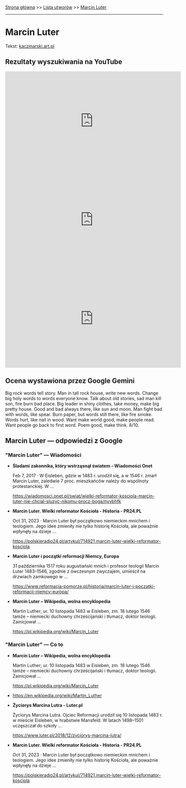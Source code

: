 [Strona główna](../index.md) >> [Lista utworów](../list.md) >> [Marcin Luter](275.md)

---

# Marcin Luter

Tekst: [kaczmarski.art.pl](https://www.kaczmarski.art.pl/tworczosc/wiersze/marcin-luter/)

## Rezultaty wyszukiwania na YouTube

<iframe width="560" height="315" src="https://www.youtube.com/embed/OkjG7IEzXOs?si=IdontcarewhotheIRSsendsImnotpayingtaxes" title="YouTube video player" frameborder="0" allow="accelerometer; autoplay; clipboard-write; encrypted-media; gyroscope; picture-in-picture; web-share" referrerpolicy="strict-origin-when-cross-origin" allowfullscreen></iframe>

<iframe width="560" height="315" src="https://www.youtube.com/embed/C97t32u2j3g?si=IdontcarewhotheIRSsendsImnotpayingtaxes" title="YouTube video player" frameborder="0" allow="accelerometer; autoplay; clipboard-write; encrypted-media; gyroscope; picture-in-picture; web-share" referrerpolicy="strict-origin-when-cross-origin" allowfullscreen></iframe>

<iframe width="560" height="315" src="https://www.youtube.com/embed/GrofsFpKtHc?si=IdontcarewhotheIRSsendsImnotpayingtaxes" title="YouTube video player" frameborder="0" allow="accelerometer; autoplay; clipboard-write; encrypted-media; gyroscope; picture-in-picture; web-share" referrerpolicy="strict-origin-when-cross-origin" allowfullscreen></iframe>

## Ocena wystawiona przez Google Gemini

Big rock words tell story. Man in tall rock house, write new words. Change big holy words to words everyone know. Talk about old stories, sad man kill son, fire burn bad place. Big leader in shiny clothes, take money, make big pretty house. Good and bad always there, like sun and moon. Man fight bad with words, like spear. Burn paper, but words still there, like fire smoke. Words hurt, like nail in wood. Want make world good, make people read. Want people go back to first word. Poem good, make think. 8/10.


## Marcin Luter — odpowiedzi z Google

### "Marcin Luter" — Wiadomości

- **Śladami zakonnika, który wstrząsnął światem - Wiadomości Onet**

    Feb 7, 2017  ·  W Eisleben, gdzie w 1483 r. urodził się, a w 1546 r. zmarł Marcin Luter, zaledwie 7 proc. mieszkańców należy do wspólnoty protestanckiej. W ... 

   <https://wiadomosci.onet.pl/swiat/wielki-reformator-kosciola-marcin-luter-nie-chcial-sluzyc-nikomu-procz-boga/nyvbhfk>
- **Marcin Luter. Wielki reformator Kościoła - Historia - PR24.PL**

    Oct 31, 2023  ·  Marcin Luter był początkowo niemieckim mnichem i teologiem. Jego idee zmieniły nie tylko historię Kościoła, ale poważnie wpłynęły na dzieje ... 

   <https://polskieradio24.pl/artykul/714921,marcin-luter-wielki-reformator-kosciola>
- **Marcin Luter i początki reformacji Niemcy, Europa**

    31 października 1517 roku augustiański mnich i profesor teologii Marcin Luter 1483–1546, zgodnie z ówczesnym zwyczajem, umieścił na drzwiach zamkowego w ... 

   <https://www.reformacja-pomorze.pl/historia/marcin-luter-i-poczatki-reformacji-niemcy-europa/>
- **Marcin Luter – Wikipedia, wolna encyklopedia**

    Martin Luther; ur. 10 listopada 1483 w Eisleben, zm. 18 lutego 1546 tamże – niemiecki duchowny chrześcijański i tłumacz, doktor teologii. Zainicjował ... 

   <https://pl.wikipedia.org/wiki/Marcin_Luter>

### "Marcin Luter" — Co to

- **Marcin Luter – Wikipedia, wolna encyklopedia**

    Martin Luther; ur. 10 listopada 1483 w Eisleben, zm. 18 lutego 1546 tamże – niemiecki duchowny chrześcijański i tłumacz, doktor teologii. Zainicjował ... 

   <https://pl.wikipedia.org/wiki/Marcin_Luter>
- <https://en.wikipedia.org/wiki/Martin_Luther>
- **Życiorys Marcina Lutra - Luter.pl**

    Życiorys Marcina Lutra. Ojciec Reformacji urodził się 10 listopada 1483 r. w mieście Eisleben, w hrabstwie Mansfeld. W latach 1498–1501 uczęszczał do szkoły ... 

   <https://www.luter.pl/2018/12/zyciorys-marcina-lutra/>
- **Marcin Luter. Wielki reformator Kościoła - Historia - PR24.PL**

    Oct 31, 2023  ·  Marcin Luter był początkowo niemieckim mnichem i teologiem. Jego idee zmieniły nie tylko historię Kościoła, ale poważnie wpłynęły na dzieje ... 

   <https://polskieradio24.pl/artykul/714921,marcin-luter-wielki-reformator-kosciola>

